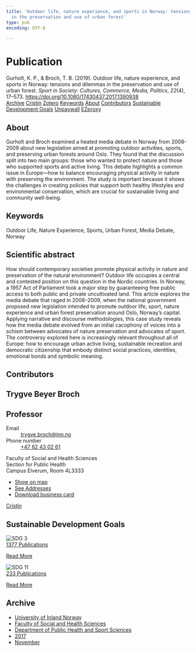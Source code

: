 ```yaml
---
title: 'Outdoor life, nature experience, and sports in Norway: tensions and dilemmas
  in the preservation and use of urban forest'
type: pub
encoding: UTF-8

---
```

<h1>Publication</h1>
<article id="csl-bib-container-YPFU4J4J" class="csl-bib-container">
  <div class="csl-bib-body"> <div class="csl-entry">Gurholt, K. P., &#38; Broch, T. B. (2019). Outdoor life, nature experience, and sports in Norway: tensions and dilemmas in the preservation and use of urban forest. <i>Sport in Society: Cultures, Commerce, Media, Politics</i>, <i>22</i>(4), 17–573. <a href="https://doi.org/10.1080/17430437.2017.1390938">https://doi.org/10.1080/17430437.2017.1390938</a></div> </div>
  <div class="csl-bib-buttons">
    <a href="#taxonomy-article-YPFU4J4J" alt="archive" class="csl-bib-button">Archive</a>
    <a href="https://app.cristin.no/results/show.jsf?id=1517207" alt="Cristin" class="csl-bib-button">Cristin</a>
    <a href="http://zotero.org/groups/5881554/items/YPFU4J4J" alt="Zotero" class="csl-bib-button">Zotero</a>
    <a href="#keywords-article-YPFU4J4J" alt="keywords" class="csl-bib-button">Keywords</a>
    <a href="#about-article-YPFU4J4J" alt="about_pub" class="csl-bib-button">About</a>
    <a href="#contributors-article-YPFU4J4J" alt="contributors" class="csl-bib-button">Contributors</a>
    <a href="#sdg-article-YPFU4J4J" alt="sdg" class="csl-bib-button">Sustainable Development Goals</a>
    <a href="https://www.tandfonline.com/doi/pdf/10.1080/17430437.2017.1390938?needAccess=true" alt="Unpaywall" class="csl-bib-button">Unpaywall</a>
    <a href="https://www.tandfonline.com/doi/pdf/10.1080/17430437.2017.1390938?needAccess=true" alt="EZproxy" class="csl-bib-button">EZproxy</a>
  </div>
  <div id="csl-bib-meta-container-YPFU4J4J"></div>
</article>
<div id="csl-bib-meta-YPFU4J4J" class="csl-bib-meta">
  <article id="about-article-YPFU4J4J" class="about_pub-article">
    <h1>About</h1>
    Gurholt and Broch examined a heated media debate in Norway from 2008-2009 about new legislation aimed at promoting outdoor activities, sports, and preserving urban forests around Oslo. They found that the discussion split into two main groups: those who wanted to protect nature and those who supported sports and active living. This debate highlights a common issue in Europe—how to balance encouraging physical activity in nature with preserving the environment. The study is important because it shows the challenges in creating policies that support both healthy lifestyles and environmental conservation, which are crucial for sustainable living and community well-being.
  </article>
  <article id="keywords-article-YPFU4J4J" class="keywords-article">
    <h1>Keywords</h1>
    Outdoor Life, Nature Experience, Sports, Urban Forest, Media Debate, Norway
  </article>
  <article id="abstract-article-YPFU4J4J" class="abstract-article">
    <h1>Scientific abstract</h1>
    How should contemporary societies promote physical activity in 
nature and preservation of the natural environment? Outdoor life 
occupies a central and contested position on this question in the 
Nordic countries. In Norway, a 1957 Act of Parliament took a major 
step by guaranteeing free public access to both public and private 
uncultivated land. This article explores the media debate that raged in 
2008–2009, when the national government proposed new legislation 
intended to promote outdoor life, sport, nature experience and urban 
forest preservation around Oslo, Norway’s capital. Applying narrative 
and discourse methodologies, this case study reveals how the media 
debate evolved from an initial cacophony of voices into a schism 
between advocates of nature preservation and advocates of sport. The 
controversy explored here is increasingly relevant throughout all of 
Europe: how to encourage urban active living, sustainable recreation 
and democratic citizenship that embody distinct social practices, 
identities, emotional bonds and symbolic meaning.
  </article>
  <article id="contributors-article-YPFU4J4J" class="contributors-article">
    <h1>Contributors</h1>
    <div class="personas"> <div class="vrtx-hinn-person-card"> <div class="photo"> <i class="lar la-user-circle missing-person"></i> </div> <div class="info"> <hgroup><h1>Trygve Beyer Broch</h1> <h2>Professor</h2> </hgroup><dl> <dt>Email</dt> <dd> <a href="mailto:trygve.broch@inn.no">trygve.broch@inn.no</a> </dd> <dt>Phone number</dt> <dd><a href="tel:+4762430261"> +47 62 43 02 61 </a></dd> </dl> <p> Faculty of Social and Health Sciences<br> Section for Public Health<br> Campus Elverum, Room 4L3333 </p> <ul class="vrtx-hinn-links"> <li><a href="https://www.google.com/maps?q=60.88177,11.53669">Show on map</a></li> <li><a href="https://www.inn.no/english/find-an-employee/trygve-broch.html#vrtx-hinn-addresses">See Addresses</a></li> <li><a href="https://www.inn.no/english/find-an-employee/trygve-broch.html?vrtx=vcf">Download business card</a></li> </ul> </div> </div> <a href="https://app.cristin.no/persons/show.jsf?id=328623" alt="Cristin URL" class="personas-cristin">Cristin</a> </div>
  </article>
  <article id="sdg-article-YPFU4J4J" class="sdg-article">
    <h1>Sustainable Development Goals</h1>
    <div class="sdg-container"><div id="sdg3" class="sdg">
        <img src="{{< params subfolder >}}images/sdg/sdg03_en.png" class="image" alt="SDG 3">
        <div class="sdg-overlay">
          <a href="{{< params subfolder >}}en/archive/?sdg=3#archive" class="sdg-publication-count"><span>1377</span> Publications</a>
          <p><a href="https://sdgs.un.org/goals/goal3" class="sdg-read-more">Read More</a></p>
        </div>
      </div> <div id="sdg11" class="sdg">
        <img src="{{< params subfolder >}}images/sdg/sdg11_en.png" class="image" alt="SDG 11">
        <div class="sdg-overlay">
          <a href="{{< params subfolder >}}en/archive/?sdg=11#archive" class="sdg-publication-count"><span>233</span> Publications</a>
          <p><a href="https://sdgs.un.org/goals/goal11" class="sdg-read-more">Read More</a></p>
        </div>
      </div></div>
  </article>
  <article id="taxonomy-article-YPFU4J4J" class="taxonomy-article">
    <h1>Archive</h1>
    <ul>
      <li><a href="{{< params subfolder >}}en/archive/?key=3DCRN523">University of Inland Norway</a></li>
      <li><a href="{{< params subfolder >}}en/archive/?key=IDKFS3MX">Faculty of Social and Health Sciences</a></li>
      <li><a href="{{< params subfolder >}}en/archive/?key=FJXE3Z8X">Department of Public Health and Sport Sciences</a></li>
      <li><a href="{{< params subfolder >}}en/archive/?key=Y3QE4BPW">2017</a></li>
      <li><a href="{{< params subfolder >}}en/archive/?key=LEW7LGHJ">November</a></li>
    </ul>
  </article>
</div>
